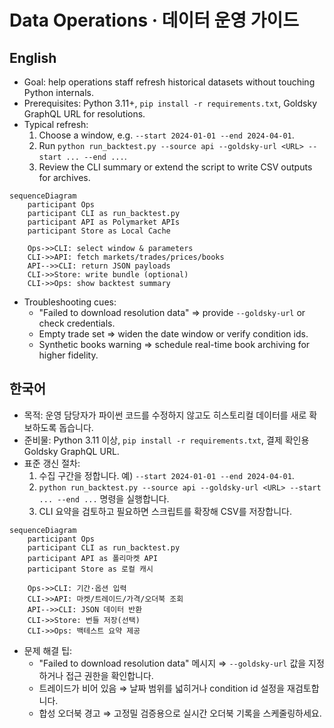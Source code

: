 # Data Operations · 데이터 운영 가이드

## English
- Goal: help operations staff refresh historical datasets without touching Python internals.
- Prerequisites: Python 3.11+, `pip install -r requirements.txt`, Goldsky GraphQL URL for resolutions.
- Typical refresh:
  1. Choose a window, e.g. `--start 2024-01-01 --end 2024-04-01`.
  2. Run ``python run_backtest.py --source api --goldsky-url <URL> --start ... --end ...``.
  3. Review the CLI summary or extend the script to write CSV outputs for archives.

```mermaid
sequenceDiagram
    participant Ops
    participant CLI as run_backtest.py
    participant API as Polymarket APIs
    participant Store as Local Cache

    Ops->>CLI: select window & parameters
    CLI->>API: fetch markets/trades/prices/books
    API-->>CLI: return JSON payloads
    CLI->>Store: write bundle (optional)
    CLI->>Ops: show backtest summary
```

- Troubleshooting cues:
  - "Failed to download resolution data" ⇒ provide `--goldsky-url` or check credentials.
  - Empty trade set ⇒ widen the date window or verify condition ids.
  - Synthetic books warning ⇒ schedule real-time book archiving for higher fidelity.

## 한국어
- 목적: 운영 담당자가 파이썬 코드를 수정하지 않고도 히스토리컬 데이터를 새로 확보하도록 돕습니다.
- 준비물: Python 3.11 이상, `pip install -r requirements.txt`, 결제 확인용 Goldsky GraphQL URL.
- 표준 갱신 절차:
  1. 수집 구간을 정합니다. 예) `--start 2024-01-01 --end 2024-04-01`.
  2. ``python run_backtest.py --source api --goldsky-url <URL> --start ... --end ...`` 명령을 실행합니다.
  3. CLI 요약을 검토하고 필요하면 스크립트를 확장해 CSV를 저장합니다.

```mermaid
sequenceDiagram
    participant Ops
    participant CLI as run_backtest.py
    participant API as 폴리마켓 API
    participant Store as 로컬 캐시

    Ops->>CLI: 기간·옵션 입력
    CLI->>API: 마켓/트레이드/가격/오더북 조회
    API-->>CLI: JSON 데이터 반환
    CLI->>Store: 번들 저장(선택)
    CLI->>Ops: 백테스트 요약 제공
```

- 문제 해결 팁:
  - "Failed to download resolution data" 메시지 ⇒ `--goldsky-url` 값을 지정하거나 접근 권한을 확인합니다.
  - 트레이드가 비어 있음 ⇒ 날짜 범위를 넓히거나 condition id 설정을 재검토합니다.
  - 합성 오더북 경고 ⇒ 고정밀 검증용으로 실시간 오더북 기록을 스케줄링하세요.
